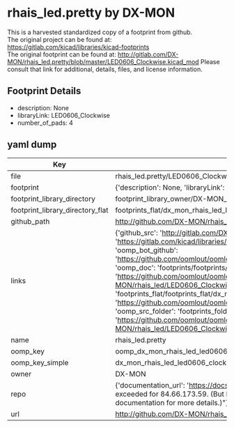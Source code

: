 # rhais_led.pretty by DX-MON  
This is a harvested standardized copy of a footprint from github.  
The original project can be found at:  
https://gitlab.com/kicad/libraries/kicad-footprints  
The original footprint can be found at:
http://gitlab.com/DX-MON/rhais_led.pretty/blob/master/LED0606_Clockwise.kicad_mod
Please consult that link for additional, details, files, and license information.  
## Footprint Details
* description: None  
* libraryLink: LED0606_Clockwise  
* number_of_pads: 4  
## yaml dump  
| Key | Value |  
| --- | --- |  
| file | rhais_led.pretty/LED0606_Clockwise.kicad_mod |  
| footprint | {'description': None, 'libraryLink': 'LED0606_Clockwise', 'number_of_pads': 4} |  
| footprint_library_directory | footprint_library_owner/DX-MON_rhais_led.pretty |  
| footprint_library_directory_flat | footprints_flat/dx_mon_rhais_led_led0606_clockwise/working |  
| github_path | http://github.com/DX-MON/rhais_led.pretty/blob/master/LED0606_Clockwise.kicad_mod |  
| links | {'github_src': 'http://gitlab.com/DX-MON/rhais_led.pretty/blob/master/LED0606_Clockwise.kicad_mod', 'github_src_repo': 'https://gitlab.com/kicad/libraries/kicad-footprints', 'oomp_bot': 'footprints/dx_mon_rhais_led_led0606_clockwise/working', 'oomp_bot_github': 'https://github.com/oomlout/oomlout_oomp_footprint_bot/tree/main/footprints/dx_mon_rhais_led_led0606_clockwise/working', 'oomp_doc': 'footprints/footprints/DX-MON/rhais_led/LED0606_Clockwise/working/', 'oomp_doc_github': 'https://github.com/oomlout/oomlout_oomp_footprint_doc/tree/main/footprints/footprints/DX-MON/rhais_led/LED0606_Clockwise/working', 'oomp_src_flat': 'footprints_flat/footprints_flat/dx_mon_rhais_led_led0606_clockwise/working', 'oomp_src_flat_github': 'https://github.com/oomlout/oomlout_oomp_footprint_src/tree/main/footprints_flat/dx_mon_rhais_led_led0606_clockwise/working', 'oomp_src_folder': 'footprints_folder/footprints_folder/DX-MON/rhais_led/LED0606_Clockwise/working', 'oomp_src_folder_github': 'https://github.com/oomlout/oomlout_oomp_footprint_src/tree/main/footprints_folder/DX-MON/rhais_led/LED0606_Clockwise/working'} |  
| name | rhais_led.pretty |  
| oomp_key | oomp_dx_mon_rhais_led_led0606_clockwise |  
| oomp_key_simple | dx_mon_rhais_led_led0606_clockwise |  
| owner | DX-MON |  
| repo | {'documentation_url': 'https://docs.github.com/rest/overview/resources-in-the-rest-api#rate-limiting', 'message': "API rate limit exceeded for 84.66.173.59. (But here's the good news: Authenticated requests get a higher rate limit. Check out the documentation for more details.)"} |  
| url | http://github.com/DX-MON/rhais_led.pretty |  

